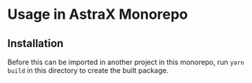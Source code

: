 # Usage in AstraX Monorepo

## Installation

Before this can be imported in another project in this monorepo, run
`yarn build` in this directory to create the built package.
